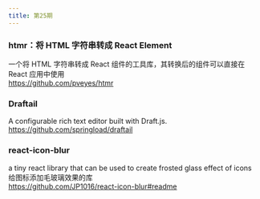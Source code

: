 ```yaml
---
title: 第25期
---
```


### htmr：将 HTML 字符串转成 React Element

一个将 HTML 字符串转成 React 组件的工具库，其转换后的组件可以直接在 React 应用中使用  
https://github.com/pveyes/htmr

### Draftail

A configurable rich text editor built with Draft.js.  
https://github.com/springload/draftail

### react-icon-blur

a tiny react library that can be used to create frosted glass effect of icons  
给图标添加毛玻璃效果的库  
https://github.com/JP1016/react-icon-blur#readme
